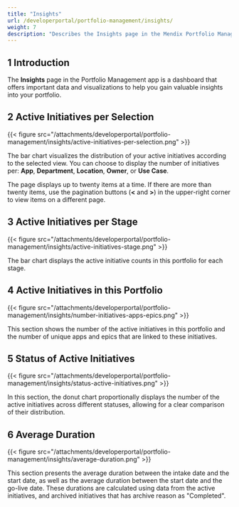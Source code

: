 ```yaml
---
title: "Insights"
url: /developerportal/portfolio-management/insights/
weight: 7
description: "Describes the Insights page in the Mendix Portfolio Management app."
---
```


## 1 Introduction

The **Insights** page in the Portfolio Management app is a dashboard that offers important data and visualizations to help you gain valuable insights into your portfolio.

## 2 Active Initiatives per Selection

{{< figure src="/attachments/developerportal/portfolio-management/insights/active-initiatives-per-selection.png" >}}

The bar chart visualizes the distribution of your active initiatives according to the selected view. You can choose to display the number of initiatives per: **App**, **Department**, **Location**, **Owner**, or **Use Case**.

The page displays up to twenty items at a time. If there are more than twenty items, use the pagination buttons (**<** and **>**) in the upper-right corner to view items on a different page.

## 3 Active Initiatives per Stage

{{< figure src="/attachments/developerportal/portfolio-management/insights/active-initiatives-stage.png" >}}

The bar chart displays the active initiative counts in this portfolio for each stage.

## 4 Active Initiatives in this Portfolio

{{< figure src="/attachments/developerportal/portfolio-management/insights/number-initiatives-apps-epics.png" >}}

This section shows the number of the active initiatives in this portfolio and the number of unique apps and epics that are linked to these initiatives.

## 5 Status of Active Initiatives

{{< figure src="/attachments/developerportal/portfolio-management/insights/status-active-initiatives.png" >}}

In this section, the donut chart proportionally displays the number of the active initiatives across different statuses, allowing for a clear comparison of their distribution.

## 6 Average Duration

{{< figure src="/attachments/developerportal/portfolio-management/insights/average-duration.png" >}}

This section presents the average duration between the intake date and the start date, as well as the average duration between the start date and the go-live date. These durations are calculated using data from the active initiatives, and archived initiatives that has archive reason as "Completed". 
